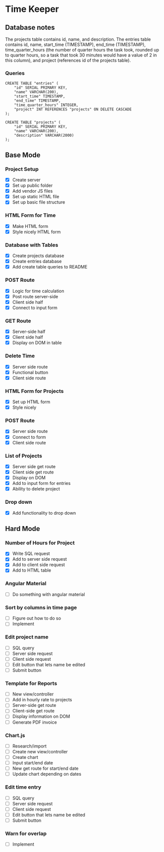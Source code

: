 # Time Keeper

## Database notes
The projects table contains id, name, and description. The entries table contains id, name, start_time (TIMESTAMP), end_time (TIMESTAMP), time_quarter_hours (the number of quarter hours the task took, rounded up to quarter hours, so a task that took 30 minutes would have a value of 2 in this column), and project (references id of the projects table). 

### Queries
```
CREATE TABLE "entries" (
	"id" SERIAL PRIMARY KEY,
	"name" VARCHAR(200),
	"start_time" TIMESTAMP,
	"end_time" TIMESTAMP,
	"time_quarter_hours" INTEGER,
	"project" INT REFERENCES "projects" ON DELETE CASCADE
);

CREATE TABLE "projects" (
	"id" SERIAL PRIMARY KEY,
	"name" VARCHAR(200),
	"description" VARCHAR(2000)
);
```

## Base Mode

### Project Setup
- [x] Create server
- [x] Set up public folder
- [x] Add vendor JS files
- [x] Set up static HTML file
- [x] Set up basic file structure

### HTML Form for Time
- [x] Make HTML form
- [x] Style nicely HTML form

### Database with Tables
- [x] Create projects database
- [x] Create entries database
- [x] Add create table queries to README

### POST Route
- [x] Logic for time calculation
- [x] Post route server-side
- [x] Client side half
- [x] Connect to input form

### GET Route
- [x] Server-side half
- [x] Client side half
- [x] Display on DOM in table

### Delete Time
- [x] Server side route
- [x] Functional button
- [x] Client side route

### HTML Form for Projects
- [x] Set up HTML form
- [x] Style nicely

### POST Route
- [x] Server side route
- [x] Connect to form
- [x] Client side route

### List of Projects
- [x] Server side get route
- [x] Client side get route
- [x] Display on DOM
- [x] Add to input form for entries
- [x] Ability to delete project

### Drop down
- [x] Add functionality to drop down

## Hard Mode

### Number of Hours for Project
- [x] Write SQL request
- [x] Add to server side request
- [x] Add to client side request
- [x] Add to HTML table

### Angular Material
- [ ] Do something with angular material

### Sort by columns in time page
- [ ] Figure out how to do so
- [ ] Implement

### Edit project name
- [ ] SQL query
- [ ] Server side request
- [ ] Client side request
- [ ] Edit button that lets name be edited
- [ ] Submit button

### Template for Reports
- [ ] New view/controller
- [ ] Add in hourly rate to projects
- [ ] Server-side get route
- [ ] Client-side get route
- [ ] Display information on DOM
- [ ] Generate PDF invoice

### Chart.js
- [ ] Research/import
- [ ] Create new view/controller
- [ ] Create chart
- [ ] Input start/end date
- [ ] New get route for start/end date
- [ ] Update chart depending on dates

### Edit time entry
- [ ] SQL query
- [ ] Server side request
- [ ] Client side request
- [ ] Edit button that lets name be edited
- [ ] Submit button

### Warn for overlap
- [ ] Implement
